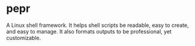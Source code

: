 # pepr
A Linux shell framework. It helps shell scripts be readable, easy to create, and easy to manage. It also formats outputs to be professional, yet customizable.
